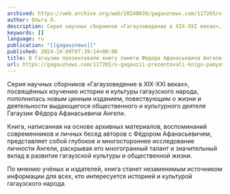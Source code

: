 ```yaml
---
archived: https://web.archive.org/web/20240630/gagauznews.com/117265/v-gagauzii-prezentovali-knigu-pamyati-fedora-afanasevicha-angeli.html
author: Ольга Л.
description: Серия научных сборников «Гагаузоведение в XIX-XXI веках», посвящённых изучению истории и культуры гагаузского народа, пополнилась новым ценным изданием, повествующим о жизни и деятельности выдающегося общественного и культурного деятеля Гагаузии Фёдора Афанасьевича Ангели. Книга, написанная на основе архивных материалов, воспоминаний современников и личных бесед авторов с Фёдором Афанасьевичем, представляет собой глубокое и многостороннее исследование личности Ангели, раскрывая его многогранный талант и значительный вклад в развитие гагаузской культуры и общественной жизни. По мнению учёных и издателей, книга станет незаменимым источником информации для всех, кто интересуется историей и культурой гагаузского народа.
keywords: []
language: ru
publication: "[[gagauznews]]"
published: 2024-10-09T07:39:14+00:00
title: В Гагаузии презентовали книгу памяти Федора Афанасьевича Ангели
url: https://gagauznews.com/117265/v-gagauzii-prezentovali-knigu-pamyati-fedora-afanasevicha-angeli.html
---
```


Серия научных сборников «Гагаузоведение в XIX-XXI веках», посвящённых изучению истории и культуры гагаузского народа, пополнилась новым ценным изданием, повествующим о жизни и деятельности выдающегося общественного и культурного деятеля Гагаузии Фёдора Афанасьевича Ангели.

Книга, написанная на основе архивных материалов, воспоминаний современников и личных бесед авторов с Фёдором Афанасьевичем, представляет собой глубокое и многостороннее исследование личности Ангели, раскрывая его многогранный талант и значительный вклад в развитие гагаузской культуры и общественной жизни.

По мнению учёных и издателей, книга станет незаменимым источником информации для всех, кто интересуется историей и культурой гагаузского народа.